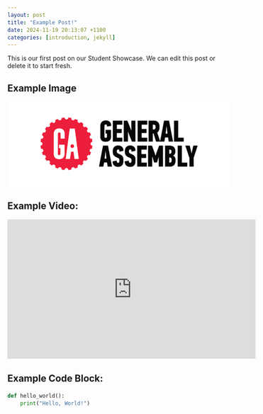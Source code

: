 ```yaml
---
layout: post
title: "Example Post!"
date: 2024-11-19 20:13:07 +1100
categories: [introduction, jekyll]
---
```


This is our first post on our Student Showcase. We can edit this post or delete it to start fresh.

## Example Image
![Alt text](/assets/images/GA.png)

## Example Video:
<iframe width="560" height="315" src="https://www.youtube.com/embed/dQw4w9WgXcQ" frameborder="0" allowfullscreen></iframe>

## Example Code Block:
```python
def hello_world():
    print("Hello, World!")
```


